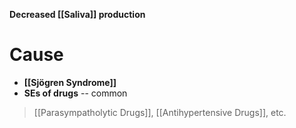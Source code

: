 **Decreased [[Saliva]] production**

# Cause
- **[[Sjögren Syndrome]]**
- **SEs of drugs** -- common
> [[Parasympatholytic Drugs]], [[Antihypertensive Drugs]], etc.